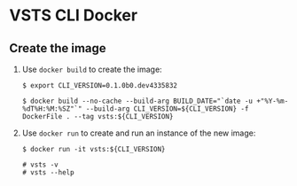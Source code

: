 VSTS CLI Docker
===============


Create the image 
----------------

1. Use `docker build` to create the image:
   ```
   $ export CLI_VERSION=0.1.0b0.dev4335832
   
   $ docker build --no-cache --build-arg BUILD_DATE="`date -u +"%Y-%m-%dT%H:%M:%SZ"`" --build-arg CLI_VERSION=${CLI_VERSION} -f DockerFile . --tag vsts:${CLI_VERSION}
   ```

2. Use `docker run` to create and run an instance of the new image:
   ```
   $ docker run -it vsts:${CLI_VERSION}

   # vsts -v
   # vsts --help
   ```

